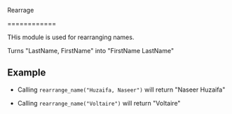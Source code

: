 Rearrage

============

THis module is used for rearranging names.

Turns "LastName, FirstName" into "FirstName LastName"

## Example

 * Calling `rearrange_name("Huzaifa, Naseer")` will return "Naseer   Huzaifa"

 * Calling `rearrange_name("Voltaire")` will return "Voltaire"
